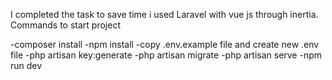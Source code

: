 I completed the task to save time i used Laravel with vue js through inertia.
Commands to start project 

-composer install 
-npm install
-copy .env.example file and create new .env file
-php artisan key:generate
-php artisan migrate 
-php artisan serve
-npm run dev


